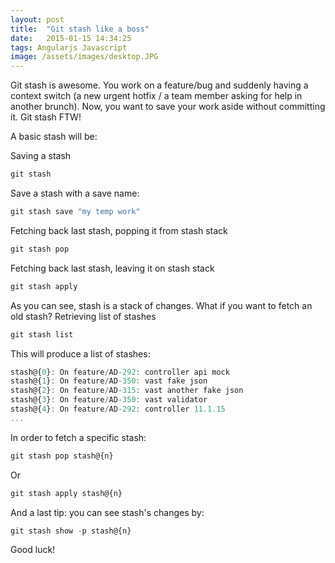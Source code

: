 ```yaml
---
layout: post
title:  "Git stash like a boss"
date:   2015-01-15 14:34:25
tags: Angularjs Javascript
image: /assets/images/desktop.JPG
---
```


Git stash is awesome. You work on a feature/bug and suddenly having a context switch  (a new urgent hotfix / a team member asking for help in another brunch). Now, you want to save your work aside without committing it.
Git stash FTW!

A basic stash will be:

<p class='post-p'>Saving a stash</p>

```javascript
git stash
```
<p class='post-p'>Save a stash with a save name:</p>

```javascript
git stash save "my temp work"
```
<p class='post-p'>Fetching back last stash, popping it from stash stack</p>

```javascript
git stash pop
```
<p class='post-p'>Fetching back last stash, leaving it on stash stack</p>

```javascript
git stash apply
```
<p class='post-p'>As you can see, stash is a stack of changes. What if you want to fetch an old stash?
Retrieving list of stashes</p>

```javascript
git stash list
```
<p class='post-p'>This will produce a list of stashes:</p>

```javascript
stash@{0}: On feature/AD-292: controller api mock
stash@{1}: On feature/AD-350: vast fake json
stash@{2}: On feature/AD-315: vast another fake json
stash@{3}: On feature/AD-350: vast validator
stash@{4}: On feature/AD-292: controller 11.1.15
...
```
<p class='post-p'>In order to fetch a specific stash:</p>

```javascript
git stash pop stash@{n}
```
<p class='post-p'>Or</p>

```javascript
git stash apply stash@{n} 
```
<p class='post-p'>And a last tip: you can see stash's changes by:</p>

```javascript
git stash show -p stash@{n}
```
Good luck!


[jekyll]:      http://jekyllrb.com
[jekyll-gh]:   https://github.com/jekyll/jekyll
[jekyll-help]: https://github.com/jekyll/jekyll-help
